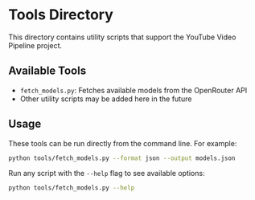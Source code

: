 # Tools Directory

This directory contains utility scripts that support the YouTube Video Pipeline project.

## Available Tools

- `fetch_models.py`: Fetches available models from the OpenRouter API
- Other utility scripts may be added here in the future

## Usage

These tools can be run directly from the command line. For example:

```bash
python tools/fetch_models.py --format json --output models.json
```

Run any script with the `--help` flag to see available options:

```bash
python tools/fetch_models.py --help
```
